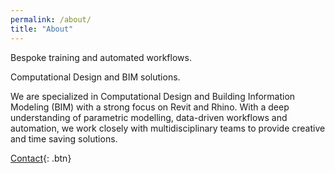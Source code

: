 ```yaml
---
permalink: /about/
title: "About"
---
```


Bespoke training and automated workflows.

Computational Design and BIM solutions.

We are specialized in Computational Design and Building Information Modeling (BIM) with a strong focus on Revit and Rhino. With a deep understanding of parametric modelling, data-driven workflows and automation, we work closely with multidisciplinary teams to provide creative and time saving solutions.

[Contact](mailto:revitapijourney@gmail.com){: .btn}